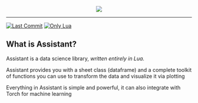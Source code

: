 <div align="center">
  <img src="https://github.com/coalio/Assistant/blob/master/docs/repo/assistant-brand-l.png">
</div>

-----------------

[![Last Commit](https://img.shields.io/github/last-commit/coalio/assistant)](https://github.com/coalio/Assistant/commits/master)
[![Only Lua](https://img.shields.io/badge/lua-100%25-blue)](https://github.com/coalio/Assistant/search?l=lua)

## What is Assistant?

Assistant is a data science library, *written entirely in Lua.*

Assistant provides you with a sheet class (dataframe) and a complete
toolkit of functions you can use to transform the data and visualize it
via plotting

Everything in Assistant is simple and powerful, it can also integrate with Torch for machine learning
